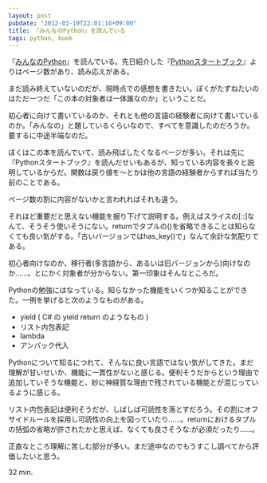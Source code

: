 ```yaml
---
layout: post
pubdate: "2012-03-19T22:01:16+09:00"
title: 『みんなのPython』を読んでいる
tags: python, book
---
```

『[みんなのPython](http://amazon.jp/o/ASIN/4797353953/bouzuya-22)』を読んでいる。先日紹介した『[Pythonスタートブック](http://amazon.jp/o/ASIN/4774142298/bouzuya-22)』よりはページ数があり、読み応えがある。

まだ読み終えていないのだが、現時点での感想を書きたい。ぼくがたずねたいのはただ一つだ「この本の対象者は一体誰なのか」ということだ。

初心者に向けて書いているのか、それとも他の言語の経験者に向けて書いているのか。「みんなの」と題しているくらいなので、すべてを意識したのだろうか。要するに中途半端なのだ。

ぼくはこの本を読んでいて、読み飛ばしたくなるページが多い。それは先に『Pythonスタートブック』を読んだせいもあるが、知っている内容を長々と説明しているからだ。関数は戻り値を～とかは他の言語の経験者からすれば当たり前のことである。

ページ数の割に内容がないかと言われればそれも違う。

それほど重要だと思えない機能を掘り下げて説明する。例えばスライスの[::]なんて、そうそう使いそうにない。returnでタプルの()を省略できることは知らなくても良い気がする。「古いバージョンではhas\_key()で」なんて余計な気配りである。

初心者向けなのか、移行者(多言語から、あるいは旧バージョンから)向けなのか……。とにかく対象者が分からない。第一印象はそんなところだ。

Pythonの勉強にはなっている。知らなかった機能をいくつか知ることができた。一例を挙げると次のようなものがある。

- yield ( C# の yield return のようなもの )
- リスト内包表記
- lambda
- アンパック代入

Pythonについて知るにつれて、そんなに良い言語ではない気がしてきた。まだ理解が甘いせいか、機能に一貫性がないと感じる。便利そうだからという理由で追加していそうな機能と、妙に神経質な理由で残されている機能とが混じっているように感じる。

リスト内包表記は便利そうだが、しばしば可読性を落とすだろう。その割にオフサイドルールを採用し可読性の向上を図っていたり……。returnにおけるタプルの括弧の省略が許されたかと思えば、なくても良さそうな:が必須だったり……。

正直なところ理解に苦しむ部分が多い。まだ途中なのでもうすこし調べてから評価したいと思う。

32 min.
